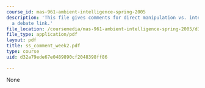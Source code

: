 ```yaml
---
course_id: mas-961-ambient-intelligence-spring-2005
description: 'This file gives comments for direct manipulation vs. interface agents:
  a debate link.'
file_location: /coursemedia/mas-961-ambient-intelligence-spring-2005/d32a79ede67e0489890cf2048398ff86_ss_comment_week2.pdf
file_type: application/pdf
layout: pdf
title: ss_comment_week2.pdf
type: course
uid: d32a79ede67e0489890cf2048398ff86

---
```

None